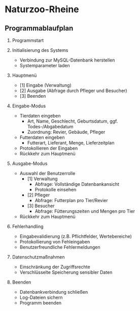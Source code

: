 # Naturzoo-Rheine
## Programmablaufplan
1. Programmstart
2. Initialisierung des Systems
   - Verbindung zur MySQL-Datenbank herstellen
   - Systemparameter laden

3. Hauptmenü
   - [1] Eingabe (Verwaltung)
   - [2] Ausgabe (Abfrage durch Pfleger und Besucher)
   - [3] Beenden

4. Eingabe-Modus
   - Tierdaten eingeben
     - Art, Name, Geschlecht, Geburtsdatum, ggf. Todes-/Abgabedatum
     - Zuordnung: Revier, Gebäude, Pfleger
   - Futterdaten eingeben
     - Futterart, Lieferant, Menge, Lieferzeitplan
   - Protokollieren der Eingaben
   - Rückkehr zum Hauptmenü

5. Ausgabe-Modus
   - Auswahl der Benutzerrolle
     - [1] Verwaltung
        - Abfrage: Vollständige Datenbankansicht
        - Protokolle einsehen
     - [2] Pfleger
        - Abfrage: Futterplan pro Tier/Revier
     - [3] Besucher
        - Abfrage: Fütterungszeiten und Mengen pro Tier
   - Rückkehr zum Hauptmenü

6. Fehlerhandling
   - Eingabevalidierung (z.B. Pflichtfelder, Wertebereiche)
   - Protokollierung von Fehleingaben
   - Benutzerfreundliche Fehlermeldungen

7. Datenschutzmaßnahmen
   - Einschränkung der Zugriffsrechte
   - Verschlüsselte Speicherung sensibler Daten

8. Beenden
   - Datenbankverbindung schließen
   - Log-Dateien sichern
   - Programm beenden

